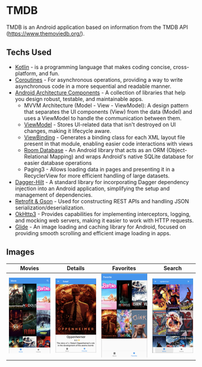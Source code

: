 # TMDB
TMDB is an Android application based on information from the TMDB API (https://www.themoviedb.org/).

## Techs Used
- [Kotlin](https://kotlinlang.org/) - is a programming language that makes coding concise, cross-platform, and fun.
- [Coroutines](https://github.com/Kotlin/kotlinx.coroutines) - For asynchronous operations, providing a way to write asynchronous code in a more sequential and readable manner.
- [Android Architecture Components](https://developer.android.com/topic/architecture) - A collection of libraries that help you design robust, testable, and maintainable apps.
  - MVVM Architecture (Model - View - ViewModel): A design pattern that separates the UI components (View) from the data (Model) and uses a ViewModel to handle the communication between them.
  - [ViewModel](https://developer.android.com/topic/libraries/architecture/viewmodel) - Stores UI-related data that isn't destroyed on UI changes, making it lifecycle aware.
  - [ViewBinding](https://developer.android.com/topic/libraries/view-binding) - Generates a binding class for each XML layout file present in that module, enabling easier code interactions with views
  - [Room Database](https://developer.android.com/training/data-storage/room) - An Android library that acts as an ORM (Object-Relational Mapping) and wraps Android's native SQLite database for easier database operations
  - Paging3 - Allows loading data in pages and presenting it in a RecyclerView for more efficient handling of large datasets.
- [Dagger-Hilt](https://dagger.dev/hilt/) - A standard library for incorporating Dagger dependency injection into an Android application, simplifying the setup and management of dependencies.
- [Retrofit & Gson](https://github.com/square/retrofit) - Used for constructing REST APIs and handling JSON serialization/deserialization.
- [OkHttp3](https://github.com/square/okhttp) - Provides capabilities for implementing interceptors, logging, and mocking web servers, making it easier to work with HTTP requests.
- [Glide](https://github.com/bumptech/glide) - An image loading and caching library for Android, focused on providing smooth scrolling and efficient image loading in apps.


## Images

|   Movies |  Details | Favorites |  Search  |
| -------- | -------- | --------  | -------- |  
| ![Imagen 1](https://github.com/AylinArias/TMDB/blob/master/home.png) | ![Imagen 2](https://github.com/AylinArias/TMDB/blob/master/detailmovie.png) | ![Imagen 3](https://github.com/AylinArias/TMDB/blob/master/favorite%20movies.png) | ![Imagen 4](https://github.com/AylinArias/TMDB/blob/master/search.png) | 
